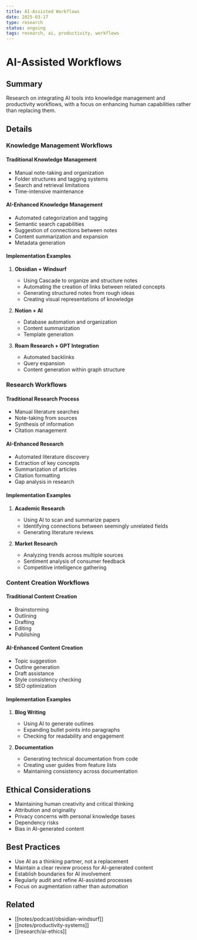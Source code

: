 ```yaml
---
title: AI-Assisted Workflows
date: 2025-03-17
type: research
status: ongoing
tags: research, ai, productivity, workflows
---
```


# AI-Assisted Workflows

## Summary
Research on integrating AI tools into knowledge management and productivity workflows, with a focus on enhancing human capabilities rather than replacing them.

## Details

### Knowledge Management Workflows

#### Traditional Knowledge Management
- Manual note-taking and organization
- Folder structures and tagging systems
- Search and retrieval limitations
- Time-intensive maintenance

#### AI-Enhanced Knowledge Management
- Automated categorization and tagging
- Semantic search capabilities
- Suggestion of connections between notes
- Content summarization and expansion
- Metadata generation

#### Implementation Examples
1. **Obsidian + Windsurf**
   - Using Cascade to organize and structure notes
   - Automating the creation of links between related concepts
   - Generating structured notes from rough ideas
   - Creating visual representations of knowledge

2. **Notion + AI**
   - Database automation and organization
   - Content summarization
   - Template generation

3. **Roam Research + GPT Integration**
   - Automated backlinks
   - Query expansion
   - Content generation within graph structure

### Research Workflows

#### Traditional Research Process
- Manual literature searches
- Note-taking from sources
- Synthesis of information
- Citation management

#### AI-Enhanced Research
- Automated literature discovery
- Extraction of key concepts
- Summarization of articles
- Citation formatting
- Gap analysis in research

#### Implementation Examples
1. **Academic Research**
   - Using AI to scan and summarize papers
   - Identifying connections between seemingly unrelated fields
   - Generating literature reviews

2. **Market Research**
   - Analyzing trends across multiple sources
   - Sentiment analysis of consumer feedback
   - Competitive intelligence gathering

### Content Creation Workflows

#### Traditional Content Creation
- Brainstorming
- Outlining
- Drafting
- Editing
- Publishing

#### AI-Enhanced Content Creation
- Topic suggestion
- Outline generation
- Draft assistance
- Style consistency checking
- SEO optimization

#### Implementation Examples
1. **Blog Writing**
   - Using AI to generate outlines
   - Expanding bullet points into paragraphs
   - Checking for readability and engagement

2. **Documentation**
   - Generating technical documentation from code
   - Creating user guides from feature lists
   - Maintaining consistency across documentation

## Ethical Considerations
- Maintaining human creativity and critical thinking
- Attribution and originality
- Privacy concerns with personal knowledge bases
- Dependency risks
- Bias in AI-generated content

## Best Practices
- Use AI as a thinking partner, not a replacement
- Maintain a clear review process for AI-generated content
- Establish boundaries for AI involvement
- Regularly audit and refine AI-assisted processes
- Focus on augmentation rather than automation

## Related
- [[notes/podcast/obsidian-windsurf]]
- [[notes/productivity-systems]]
- [[research/ai-ethics]]
